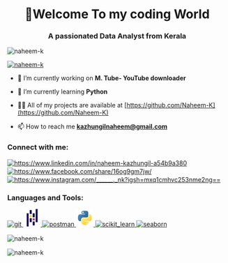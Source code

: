 <h1 align="center">🤖Welcome To my coding World</h1>
<h3 align="center">A passionated Data Analyst from Kerala</h3>

<p align="left"> <img src="https://komarev.com/ghpvc/?username=naheem-k&label=Profile%20views&color=0e75b6&style=flat" alt="naheem-k" /> </p>

<p align="left"> <a href="https://github.com/ryo-ma/github-profile-trophy"><img src="https://github-profile-trophy.vercel.app/?username=naheem-k" alt="naheem-k" /></a> </p>

- 🔭 I’m currently working on **M. Tube- YouTube downloader**

- 🌱 I’m currently learning **Python**

- 👨‍💻 All of my projects are available at [https://github.com/Naheem-K](https://github.com/Naheem-K)

- 📫 How to reach me **kazhungilnaheem@gmail.com**

<h3 align="left">Connect with me:</h3>
<p align="left">
<a href="https://linkedin.com/in/https://www.linkedin.com/in/naheem-kazhungil-a54b9a380" target="blank"><img align="center" src="https://raw.githubusercontent.com/rahuldkjain/github-profile-readme-generator/master/src/images/icons/Social/linked-in-alt.svg" alt="https://www.linkedin.com/in/naheem-kazhungil-a54b9a380" height="30" width="40" /></a>
<a href="https://fb.com/https://www.facebook.com/share/16og9gm7jw/" target="blank"><img align="center" src="https://raw.githubusercontent.com/rahuldkjain/github-profile-readme-generator/master/src/images/icons/Social/facebook.svg" alt="https://www.facebook.com/share/16og9gm7jw/" height="30" width="40" /></a>
<a href="https://instagram.com/https://www.instagram.com/______._nk?igsh=mxq1cmhvc253nme2ng==" target="blank"><img align="center" src="https://raw.githubusercontent.com/rahuldkjain/github-profile-readme-generator/master/src/images/icons/Social/instagram.svg" alt="https://www.instagram.com/______._nk?igsh=mxq1cmhvc253nme2ng==" height="30" width="40" /></a>
</p>

<h3 align="left">Languages and Tools:</h3>
<p align="left"> <a href="https://git-scm.com/" target="_blank" rel="noreferrer"> <img src="https://www.vectorlogo.zone/logos/git-scm/git-scm-icon.svg" alt="git" width="40" height="40"/> </a> <a href="https://pandas.pydata.org/" target="_blank" rel="noreferrer"> <img src="https://raw.githubusercontent.com/devicons/devicon/2ae2a900d2f041da66e950e4d48052658d850630/icons/pandas/pandas-original.svg" alt="pandas" width="40" height="40"/> </a> <a href="https://postman.com" target="_blank" rel="noreferrer"> <img src="https://www.vectorlogo.zone/logos/getpostman/getpostman-icon.svg" alt="postman" width="40" height="40"/> </a> <a href="https://www.python.org" target="_blank" rel="noreferrer"> <img src="https://raw.githubusercontent.com/devicons/devicon/master/icons/python/python-original.svg" alt="python" width="40" height="40"/> </a> <a href="https://scikit-learn.org/" target="_blank" rel="noreferrer"> <img src="https://upload.wikimedia.org/wikipedia/commons/0/05/Scikit_learn_logo_small.svg" alt="scikit_learn" width="40" height="40"/> </a> <a href="https://seaborn.pydata.org/" target="_blank" rel="noreferrer"> <img src="https://seaborn.pydata.org/_images/logo-mark-lightbg.svg" alt="seaborn" width="40" height="40"/> </a> </p>

<p><img align="center" src="https://github-readme-stats.vercel.app/api/top-langs?username=naheem-k&show_icons=true&locale=en&layout=compact" alt="naheem-k" /></p>

<p><img align="center" src="https://github-readme-streak-stats.herokuapp.com/?user=naheem-k&" alt="naheem-k" /></p>

